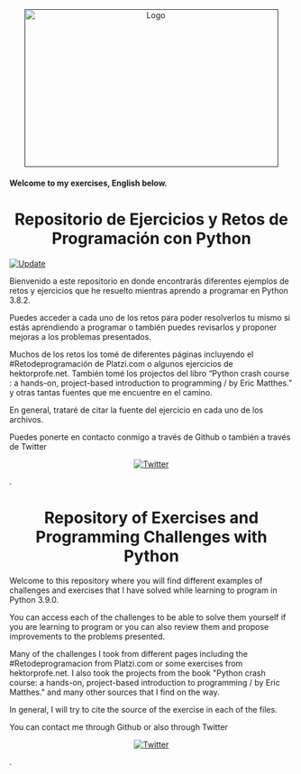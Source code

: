 <div align="center">
	<a href="">
		<img src="https://media.bitdegree.org/storage/media/images/2018/11/10-Tips-To-Learn-Python.jpg" alt="Logo" height="280" width="450">
	</a>
</div>



#### Welcome to my exercises, English below.

<div align="center">
	<h1> Repositorio de Ejercicios y Retos de Programación con Python </h1>
</div>

<a href="#changelog">
		<img src="https://img.shields.io/badge/update-November2020-yellowgreen.svg" alt="Update">
	</a>

Bienvenido a este repositorio en donde encontrarás diferentes ejemplos de retos y ejercicios que he resuelto mientras aprendo a programar en Python 3.8.2.

Puedes acceder a cada uno de los retos para poder resolverlos tu mismo si estás aprendiendo a programar o también puedes revisarlos y proponer mejoras a los problemas presentados.

Muchos de los retos los tomé de diferentes páginas incluyendo el #Retodeprogramación de Platzi.com o algunos ejercicios de hektorprofe.net. También tomé los projectos del libro “Python crash course : a hands-on, project-based introduction to programming / by Eric Matthes.” y otras tantas fuentes que me encuentre en el camino.

En general, trataré de citar la fuente del ejercicio en cada uno de los archivos.

Puedes ponerte en contacto conmigo a través de Github o también a través de Twitter <div align="center">
	<a href="https://twitter.com/intent/follow?screen_name=ODCenteno">
		<img src="https://img.shields.io/twitter/follow/ODCenteno.svg?style=social" alt="Twitter">
	</a>
</div>.

<div align="center">
	<h1> Repository of Exercises and Programming Challenges with Python  </h1>
</div>


Welcome to this repository where you will find different examples of challenges and exercises that I have solved while learning to program in Python 3.9.0.

You can access each of the challenges to be able to solve them yourself if you are learning to program or you can also review them and propose improvements to the problems presented.

Many of the challenges I took from different pages including the #Retodeprogramacion from Platzi.com or some exercises from hektorprofe.net. I also took the projects from the book "Python crash course: a hands-on, project-based introduction to programming / by Eric Matthes." and many other sources that I find on the way.

In general, I will try to cite the source of the exercise in each of the files.

You can contact me through Github or also through Twitter <div align="center">
	<a href="https://twitter.com/intent/follow?screen_name=ODCenteno">
		<img src="https://img.shields.io/twitter/follow/ODCenteno.svg?style=social" alt="Twitter">
	</a>
</div>.